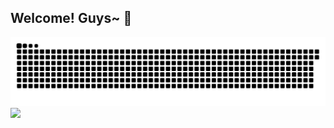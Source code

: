 ## Welcome! Guys~ 👋

<!--
**kimbleex/kimbleex** is a ✨ _special_ ✨ repository because its `README.md` (this file) appears on your GitHub profile.

Here are some ideas to get you started:

- 🔭 I’m currently working on ...
- 🌱 I’m currently learning ...
- 👯 I’m looking to collaborate on ...
- 🤔 I’m looking for help with ...
- 💬 Ask me about ...
- 📫 How to reach me: ...
- 😄 Pronouns: ...
- ⚡ Fun fact: ...
-->
<!-- ![Lines of code](https://img.shields.io/badge/From%20Hello%20World%20I%27ve%20Written-661.3%20thousand%20lines%20of%20code-blue)-->
<!-- ![亮色](https://raw.githubusercontent.com/kimbleex/kimbleex/output/github-contribution-grid-snake.svg) -->
![暗色](https://raw.githubusercontent.com/kimbleex/kimbleex/output/github-contribution-grid-snake-dark.svg)
![](https://github-readme-stats.vercel.app/api/wakatime?username=@kimbleex&layout=compact&hide_border=true&theme=transparent)

